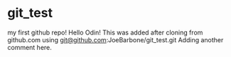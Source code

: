 # git_test
my first github repo!
Hello Odin!
This was added after cloning from github.com using git@github.com:JoeBarbone/git_test.git
Adding another comment here.